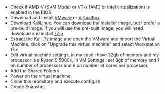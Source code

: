 - Check if AMD-V (SVM Mode) or VT-x (AMD or Intel virtualization) is enabled in the BIOS
- Download and install [VMware](https://support.broadcom.com/group/ecx/free-downloads) or [VirtualBox](https://www.virtualbox.org/wiki/Downloads)
- Download [KaliLinux](https://www.kali.org/get-kali/#kali-virtual-machines). You can download the Installer Image, but i prefer a pre-built image. If you will use the pre-built image, you will need download and install [7Zip](https://www.7-zip.org/)
- Extract the Kali .7z image and open the VMware and import the Virtual Machine, click on "Upgrade this virtual machine" and select Workstation 17.x
- Edit virtual machine settings, in my case i have 32gb of memory and my processor is a Ryzen 9 5900x, in VM Settings i set 8gb of memory and 1 on number of processors and 8 on number of cores per processor.
- Add the Shared Folders
- Power on the virtual machine
- Clone this repository and execute config.sh
- Create Snapshot